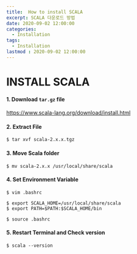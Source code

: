 ```yaml
---
title:  How to install SCALA
excerpt: SCALA 다운로드 방법
date: 2020-09-02 12:00:00
categories:
  - Installation
tags:
  - Installation
lastmod : 2020-09-02 12:00:00
---
```


# INSTALL SCALA

#### 1. Download `tar.gz` file

 https://www.scala-lang.org/download/install.html



#### 2. Extract File

```
$ tar xvf scala-2.x.x.tgz
```



#### 3. Move Scala folder

```
$ mv scala-2.x.x /usr/local/share/scala
```



#### 4. Set Environment Variable

```
$ vim .bashrc
```

```
$ export SCALA_HOME=/usr/local/share/scala
$ export PATH=$PATH:$SCALA_HOME/bin
```

```
$ source .bashrc
```



#### 5. Restart Terminal and Check version

```
$ scala --version
```





